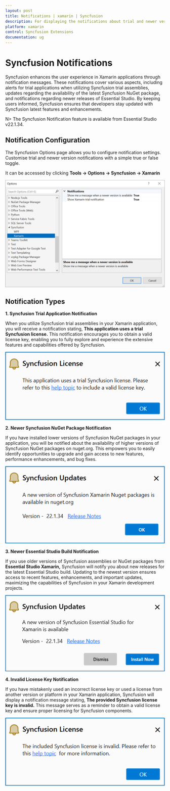 ```yaml
---
layout: post
title: Notifications | xamarin | Syncfusion
description: For displaying the notifications about trial and newer version update information for Syncfusion applications.
platform: xamarin
control: Syncfusion Extensions
documentation: ug
---
```


# Syncfusion Notifications

Syncfusion enhances the user experience in Xamarin applications through notification messages. These notifications cover various aspects, including alerts for trial applications when utilizing Syncfusion trial assemblies, updates regarding the availability of the latest Syncfusion NuGet package, and notifications regarding newer releases of Essential Studio. By keeping users informed, Syncfusion ensures that developers stay updated with Syncfusion latest features and enhancements.

N> The Syncfusion Notification feature is available from Essential Studio v22.1.34.

## Notification Configuration

The Syncfusion Options page allows you to configure notification settings. Customise trial and newer version notifications with a simple true or false toggle.

It can be accessed by clicking **Tools -> Options -> Syncfusion -> Xamarin**

   ![Option Page](Notification-Images/xamarin-optionPage.png)

## Notification Types

**1. Syncfusion Trial Application Notification**

When you utilize Syncfusion trial assemblies in your Xamarin application, you will receive a notification stating, **This application uses a trial Syncfusion license.** This notification encourages you to obtain a valid license key, enabling you to fully explore and experience the extensive features and capabilities offered by Syncfusion.

   ![Trial Notification](Notification-Images/xamarin-trial.png)

**2. Newer Syncfusion NuGet Package Notification**

If you have installed lower versions of Syncfusion NuGet packages in your application, you will be notified about the availability of higher versions of Syncfusion NuGet packages on nuget.org. This empowers you to easily identify opportunities to upgrade and gain access to new features, performance enhancements, and bug fixes.

   ![NuGet Notification](Notification-Images/xamarin-nuget.png)

**3. Newer Essential Studio Build Notification**

If you use older versions of Syncfusion assemblies or NuGet packages from **Essential Studio Xamarin,** Syncfusion will notify you about new releases for the latest Essential Studio build. Updating to the newest version ensures access to recent features, enhancements, and important updates, maximizing the capabilities of Syncfusion in your Xamarin development projects.

   ![Build Notification](Notification-Images/xamarin-build.png)

**4. Invalid License Key Notification**

If you have mistakenly used an incorrect license key or used a license from another version or platform in your Xamarin application, Syncfusion will display a notification message stating, **The provided Syncfusion license key is invalid.** This message serves as a reminder to obtain a valid license key and ensure proper licensing for Syncfusion components.

   ![Invalid Notification](Notification-Images/xamarin-invalid.png)

  


